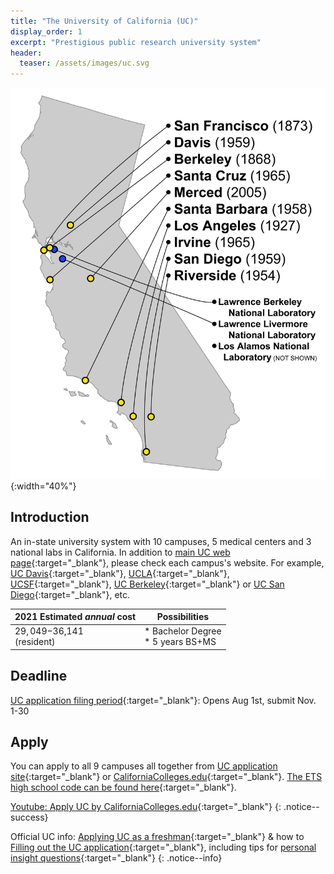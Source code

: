 ```yaml
---
title: "The University of California (UC)"
display_order: 1
excerpt: "Prestigious public research university system"
header:
  teaser: /assets/images/uc.svg
---
```

![UC campuses and labs](/assets/images/uc-campuses.png){:width="40%"}
## Introduction

An in-state university system with 10 campuses, 5 medical centers and 3 national labs in California. In addition to 
[main UC web page](https://www.universityofcalifornia.edu/){:target="_blank"}, please check each campus's website. For example, [UC Davis](https://www.ucdavis.edu/){:target="_blank"}, [UCLA](https://www.ucla.edu/){:target="_blank"}, [UCSF](https://www.ucsf.edu/){:target="_blank"}, [UC Berkeley](https://www.berkeley.edu/){:target="_blank"} or [UC San Diego](https://ucsd.edu/){:target="_blank"}, etc.

| 2021 Estimated <strong><em>annual</em></strong> cost| Possibilities | 
| ------------------------------------------------- | ----------------| 
|$29,049-$36,141<br>(resident)|* Bachelor Degree<br>* 5 years BS+MS   |

## Deadline
[UC application filing period](https://admission.universityofcalifornia.edu/){:target="_blank"}:  Opens Aug 1st,  submit Nov. 1-30

## Apply
You can apply to all 9 campuses all together from [UC application site](https://apply.universityofcalifornia.edu/){:target="_blank"} or [CaliforniaColleges.edu](https://apply.universityofcalifornia.edu/){:target="_blank"}.
[The ETS high school code can be found here](https://collegereadiness.collegeboard.org/k-12-school-code-search){:target="_blank"}.

[Youtube: Apply UC by CaliforniaColleges.edu](https://youtu.be/_yRSbIQ2vJw){:target="_blank"} 
{: .notice--success}

Official UC info: [Applying UC as a freshman](https://admission.universityofcalifornia.edu/how-to-apply/applying-as-a-freshman){:target="_blank"} & how to [Filling out the UC application](https://admission.universityofcalifornia.edu/how-to-apply/applying-as-a-freshman/filling-out-the-application.html){:target="_blank"}, including tips for [personal insight questions](https://admission.universityofcalifornia.edu/how-to-apply/applying-as-a-freshman/personal-insight-questions.html){:target="_blank"}
{: .notice--info}

